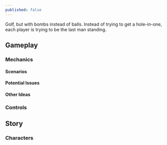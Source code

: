 ```yaml
---
published: false
---
```

Golf, but with bombs instead of balls. Instead of trying to get a hole-in-one, each player is trying to be the last man standing.

## Gameplay
### Mechanics


#### Scenarios

#### Potential Issues

#### Other Ideas

### Controls

## Story

### Characters
